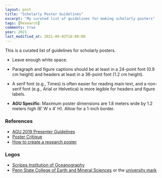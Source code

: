 ```yaml
---
layout: post
title: "Scholarly Poster Guidelines"
excerpt: "My curated list of guidelines for making scholarly posters"
tags: [Research]
comments: true
year: 2021
last_modified_at: 2021-09-03T10:00:00
---
```


This is a curated list of guidelines for scholarly posters.

- Leave enough white space.

- Paragraph and figure captions should be at least in a 24-point font (0.9 cm height) and headers at least in a 36-point font (1.2 cm height).
- A serif font (e.g., Times) is often easier for reading main text, and a non-serif font (e.g., Arial or Helvetica) is more legible for headers and figure labels.
- **AGU Specific**: Maximum poster dimensions are 1.8 meters wide by 1.2 meters high (6′ W x 4′ H). Allow for a 1-inch border.

### References

- [AGU 2019 Presenter Guidelines](https://www.agu.org/Fall-Meeting-2019/Pages/Presenter-Guidelines)
- [Poster Critique](http://betterposters.blogspot.com/2011/04/critique-breast-cancer-inhibition.html)
- [How to create a research poster](https://guides.nyu.edu/posters)

### Logos

- [Scripps Institution of Oceanography](https://scripps.ucsd.edu/portal/employee-resources/scripps-oceanography-brand-guidelines)
- [Penn State College of Earth and Mineral Sciences](https://www.ems.psu.edu/resources-faculty-and-staff/marketing-and-communications) or the [university mark](https://www.ems.psu.edu/resources-faculty-and-staff/marketing-and-communications)

